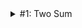 <details>
  <summary>#1: Two Sum</summary>
  Test
  <summary>#2: Add Two Number</summary>
  Testug
  <summary>#9: Palindrome Number</summary>
  <summary>#12: Roman To Integer</summary>
</details>

